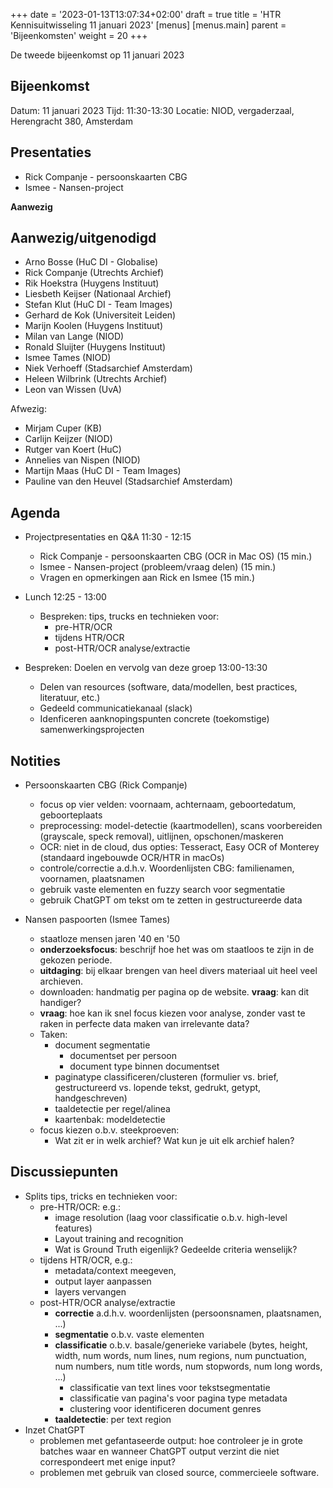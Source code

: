 +++
date = '2023-01-13T13:07:34+02:00'
draft = true
title = 'HTR Kennisuitwisseling 11 januari 2023'
[menus]
  [menus.main]
    parent = 'Bijeenkomsten'
    weight = 20
+++

De tweede bijeenkomst op 11 januari 2023

## Bijeenkomst

Datum: 11 januari 2023
Tijd: 11:30-13:30
Locatie: NIOD, vergaderzaal, Herengracht 380, Amsterdam

## Presentaties
- Rick Companje - persoonskaarten CBG
- Ismee - Nansen-project

<!--more-->

**Aanwezig**

## Aanwezig/uitgenodigd

- Arno Bosse (HuC DI - Globalise)
- Rick Companje (Utrechts Archief)
- Rik Hoekstra (Huygens Instituut)
- Liesbeth Keijser (Nationaal Archief)
- Stefan Klut (HuC DI - Team Images)
- Gerhard de Kok (Universiteit Leiden)
- Marijn Koolen (Huygens Instituut)
- Milan van Lange (NIOD)
- Ronald Sluijter (Huygens Instituut)
- Ismee Tames (NIOD)
- Niek Verhoeff (Stadsarchief Amsterdam)
- Heleen Wilbrink (Utrechts Archief)
- Leon van Wissen (UvA)

Afwezig:
- Mirjam Cuper (KB)
- Carlijn Keijzer (NIOD)
- Rutger van Koert (HuC)
- Annelies van Nispen (NIOD)
- Martijn Maas (HuC DI - Team Images)
- Pauline van den Heuvel (Stadsarchief Amsterdam)



## Agenda

- Projectpresentaties en Q&A 11:30 - 12:15
    - Rick Companje - persoonskaarten CBG (OCR in Mac OS) (15 min.)
    - Ismee - Nansen-project (probleem/vraag delen) (15 min.)
    - Vragen en opmerkingen aan Rick en Ismee        (15 min.)

- Lunch 12:25 - 13:00
    - Bespreken: tips, trucks en technieken voor:
        - pre-HTR/OCR
        - tijdens HTR/OCR
        - post-HTR/OCR analyse/extractie

- Bespreken: Doelen en vervolg van deze groep 13:00-13:30
    - Delen van resources (software, data/modellen, best practices, literatuur, etc.)
    - Gedeeld communicatiekanaal (slack)
    - Idenficeren aanknopingspunten concrete (toekomstige) samenwerkingsprojecten


## Notities

- Persoonskaarten CBG (Rick Companje)
    - focus op vier velden: voornaam, achternaam, geboortedatum, geboorteplaats
    - preprocessing: model-detectie (kaartmodellen), scans voorbereiden (grayscale, speck removal), uitlijnen, opschonen/maskeren
    - OCR: niet in de cloud, dus opties: Tesseract, Easy OCR of Monterey (standaard ingebouwde OCR/HTR in macOs)
    - controle/correctie a.d.h.v. Woordenlijsten CBG: familienamen, voornamen, plaatsnamen
    - gebruik vaste elementen en fuzzy search voor segmentatie
    - gebruik ChatGPT om tekst om te zetten in gestructureerde data

- Nansen paspoorten (Ismee Tames)
    - staatloze mensen jaren '40 en '50
    - **onderzoeksfocus**: beschrijf hoe het was om staatloos te zijn in de gekozen periode.
    - **uitdaging**: bij elkaar brengen van heel divers materiaal uit heel veel archieven.
    - downloaden: handmatig per pagina op de website. **vraag**: kan dit handiger?
    - **vraag**: hoe kan ik snel focus kiezen voor analyse, zonder vast te raken in perfecte data maken van irrelevante data?
    - Taken:
        - document segmentatie
            - documentset per persoon
            - document type binnen documentset
        - paginatype classificeren/clusteren (formulier vs. brief, gestructureerd vs. lopende tekst, gedrukt, getypt, handgeschreven)
        - taaldetectie per regel/alinea
        - kaartenbak: modeldetectie
    - focus kiezen o.b.v. steekproeven:
        - Wat zit er in welk archief? Wat kun je uit elk archief halen?



## Discussiepunten


- Splits tips, tricks en technieken voor:
    - pre-HTR/OCR: e.g.:
        - image resolution (laag voor classificatie o.b.v. high-level features)
        - Layout training and recognition
        - Wat is Ground Truth eigenlijk? Gedeelde criteria wenselijk?
    - tijdens HTR/OCR, e.g.:
        - metadata/context meegeven,
        - output layer aanpassen
        - layers vervangen
    - post-HTR/OCR analyse/extractie
        - **correctie** a.d.h.v. woordenlijsten (persoonsnamen, plaatsnamen, ...)
        - **segmentatie** o.b.v. vaste elementen
        - **classificatie** o.b.v. basale/generieke variabele (bytes, height, width, num words, num lines, num regions, num punctuation, num numbers, num title words, num stopwords, num long words, ...)
            - classificatie van text lines voor tekstsegmentatie
            - classificatie van pagina's voor pagina type metadata
            - clustering voor identificeren document genres
        - **taaldetectie**: per text region
- Inzet ChatGPT
    - problemen met gefantaseerde output: hoe controleer je in grote batches waar en wanneer ChatGPT output verzint die niet correspondeert met enige input?
    - problemen met gebruik van closed source, commercieele software.


